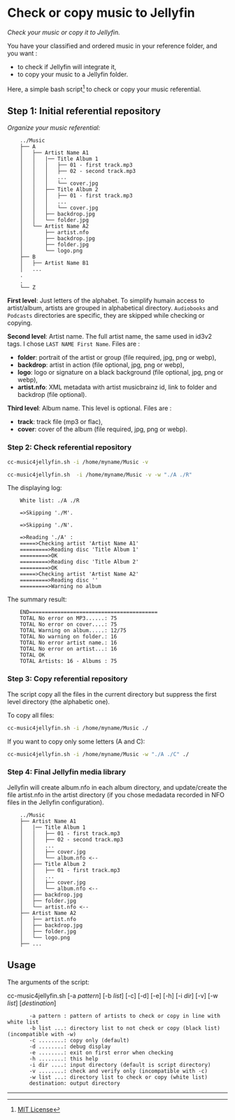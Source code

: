 <!-- markdownlint-disable MD033 -->

# Check or copy music to Jellyfin

_Check your music or copy it to Jellyfin._

You have your classified and ordered music in your reference folder, and you want :

- to check if Jellyfin will integrate it,
- to copy your music to a Jellyfin folder.

Here, a simple bash script[^1] to check or copy your music referential.

## Step 1: Initial referential repository

_Organize your music referential:_

```text
    ../Music
    ├── A
    │   ├── Artist Name A1
    │   │   |── Title Album 1
    │   │   │   ├── 01 - first track.mp3
    │   │   │   ├── 02 - second track.mp3
    │   │   │   ...
    │   │   │   └── cover.jpg
    │   │   ├── Title Album 2
    │   │   │   ├── 01 - first track.mp3
    │   │   │   ...
    │   │   │   └── cover.jpg
    │   │   ├── backdrop.jpg
    │   │   └── folder.jpg
    │   └── Artist Name A2
    │       ├── artist.nfo
    │       ├── backdrop.jpg
    │       ├── folder.jpg
    │       └── logo.png
    ├── B
    │   ├── Artist Name B1
    │   ...
    .  
    .  
    └── Z
```

**First level**: Just letters of the alphabet. To simplify humain access to artist/album, artists are grouped in alphabetical directory. `Audiobooks` and `Podcasts` directories are specific, they are skipped while checking or copying.

**Second level**: Artist name. The full artist name, the same used in id3v2 tags. I chose `LAST NAME First Name`. Files are :

- **folder**: portrait of the artist or group (file required, jpg, png or webp),
- **backdrop**: artist in action (file optional, jpg, png or webp),
- **logo**: logo or signature on a black background (file optional, jpg, png or webp),
- **artist.nfo**: XML metadata with artist musicbrainz id, link to folder and backdrop (file optional).

**Third level**: Album name. This level is optional. Files are :

- **track**: track file (mp3 or flac),
- **cover**: cover of the album (file required, jpg, png or webp).

### Step 2: Check referential repository

```bash
cc-music4jellyfin.sh -i /home/myname/Music -v
```

```bash
cc-music4jellyfin.sh  -i /home/myname/Music -v -w "./A ./R"
```

The displaying log:

```text
    White list: ./A ./R
     
    =>Skipping './M'.
     
    =>Skipping './N'.

    =>Reading './A' :
    =====>Checking artist 'Artist Name A1'
    =========>Reading disc 'Title Album 1'
    =========>OK
    =========>Reading disc 'Title Album 2'
    =========>OK
    =====>Checking artist 'Artist Name A2'
    =========>Reading disc ''
    =========>Warning no album
```

The summary result:

```text
    END=========================================
    TOTAL No error on MP3......: 75
    TOTAL No error on cover....: 75
    TOTAL Warning on album.....: 12/75
    TOTAL No warning on folder.: 16
    TOTAL No error artist name.: 16
    TOTAL No error on artist...: 16
    TOTAL OK
    TOTAL Artists: 16 - Albums : 75
```

### Step 3: Copy referential repository

The script copy all the files in the current directory but suppress the first level directory (the alphabetic one).

To copy all files:

```bash
cc-music4jellyfin.sh -i /home/myname/Music ./
```

If you want to copy only some letters (A and C):

```bash
cc-music4jellyfin.sh -i /home/myname/Music -w "./A ./C" ./
```

### Step 4: Final Jellyfin media library

Jellyfin will create album.nfo in each album directory, and update/create the file artist.nfo in the artist directory (if you chose medadata recorded in NFO files in the Jellyfin configuration).

```text
    ../Music
    ├── Artist Name A1
    │   |── Title Album 1
    │   │   ├── 01 - first track.mp3
    │   │   ├── 02 - second track.mp3
    │   │   ...
    │   │   ├── cover.jpg
    │   │   └── album.nfo <--
    │   ├── Title Album 2
    │   │   ├── 01 - first track.mp3
    │   │   ...
    │   │   ├── cover.jpg
    │   │   └── album.nfo <--
    │   ├── backdrop.jpg
    │   ├── folder.jpg
    │   └── artist.nfo <--
    ├── Artist Name A2
    │   ├── artist.nfo
    │   ├── backdrop.jpg
    │   ├── folder.jpg
    │   └── logo.png
    ├── ...
```

## Usage

The arguments of the script:

cc-music4jellyfin.sh [-a _pattern_] [-b _list_] [-c] [-d] [-e] [-h] [-i _dir_] [-v] [-w _list_] [_destination_]  

```text
       -a pattern : pattern of artists to check or copy in line with white list  
       -b list ...: directory list to not check or copy (black list) (incompatible with -w)  
       -c ........: copy only (default)  
       -d ........: debug display  
       -e ........: exit on first error when checking  
       -h ........: this help
       -i dir ....: input directory (default is script directory)  
       -v ........: check and verify only (incompatible with -c)  
       -w list ...: directory list to check or copy (white list)  
       destination: output directory  
```

---

[^1]: [MIT License](https://gh.io/mit)
